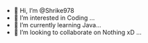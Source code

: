 - 👋 Hi, I’m @Shrike978
- 👀 I’m interested in Coding ...
- 🌱 I’m currently learning Java...
- 💞️ I’m looking to collaborate on Nothing xD ...

<!---
Shrike978/Shrike978 is a ✨ special ✨ repository because its `README.md` (this file) appears on your GitHub profile.
You can click the Preview link to take a look at your changes.
--->
